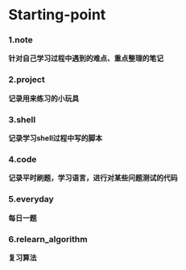 # Starting-point

### 1.note
**针对自己学习过程中遇到的难点、重点整理的笔记**

### 2.project
**记录用来练习的小玩具**

### 3.shell
**记录学习shell过程中写的脚本**

### 4.code
**记录平时刷题，学习语言，进行对某些问题测试的代码**

### 5.everyday
**每日一题**

### 6.relearn_algorithm
**复习算法**
